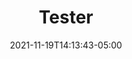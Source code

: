 ---
title: Tester
description:
toc: true
authors: []
tags: []
categories: []
series: []
date: 2021-11-19T14:13:43-05:00
lastmod: 2021-11-19T14:13:43-05:00
featuredVideo:
featuredImage:
draft: false
---